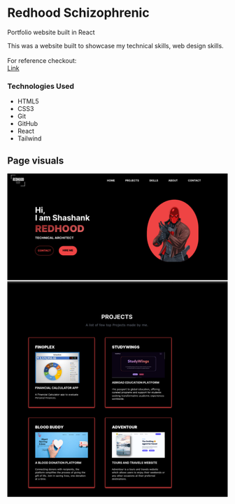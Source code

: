 # Redhood Schizophrenic
Portfolio website built in React

This was a website built to showcase my technical skills, web design skills.<br/><br/>
For reference checkout: <br/>
<a href="https://redhood-schizophrenic.netlify.app/">Link</a>


### Technologies Used

* HTML5
* CSS3
* Git
* GitHub
* React
* Tailwind



## Page visuals


![Redhood](https://raw.githubusercontent.com/Redhood-Schizophrenic/Redhood_Schizophrenic/master/public/github/1.png)
![Redhood](https://raw.githubusercontent.com/Redhood-Schizophrenic/Redhood_Schizophrenic/master/public/github/2.png)
